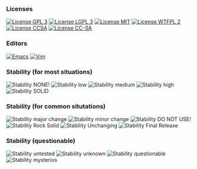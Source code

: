 ### Licenses
[![License GPL 3](https://img.shields.io/badge/license-GPL%203-brightgreen.svg)](http://www.gnu.org/licenses/gpl-3.0.txt)
[![License LGPL 3](https://img.shields.io/badge/license-LGPL3-green.svg)](http://www.gnu.org/licenses/lgpl-3.0.txt)
[![License MIT](https://img.shields.io/github/license/mashape/apistatus.svg)](http://mit-license.org/)
[![License WTFPL 2](https://img.shields.io/badge/license-WTFPL2-blue.svg)](http://www.wtfpl.net/txt/copying/)
[![License CCSA](https://i.creativecommons.org/l/by-sa/4.0/80x15.png)](http://creativecommons.org/licenses/by-sa/4.0/)
[![License CC-SA](https://i.creativecommons.org/l/by-sa/4.0/88x31.png)](http://creativecommons.org/licenses/by-sa/4.0/)

### Editors
[![Emacs](http://cvs.savannah.gnu.org/viewvc/*checkout*/emacs/emacs/etc/images/icons/hicolor/scalable/apps/emacs.svg)](https://www.gnu.org/software/emacs/)
[![Vim](http://othm-org.github.io/Developer-Resources/images/vim_editor.svg)](http://www.vim.org/)

### Stability (for most situations)
![Stability NONE!](https://img.shields.io/badge/stability-NONE!-red.svg)
![Stability low](https://img.shields.io/badge/stability-low-orange.svg)
![Stability medium](https://img.shields.io/badge/stability-medium-green.svg)
![Stability high](https://img.shields.io/badge/stability-high-brightgreen.svg)
![Stability SOLID](https://img.shields.io/badge/stability-SOLID-003300.svg)

### Stability (for common situtations)
![Stability major change](https://img.shields.io/badge/stability-major%20change-red.svg)
![Stability minor change](https://img.shields.io/badge/stability-minor%20change-yellowgreen.svg)
![Stability DO NOT USE!](https://img.shields.io/badge/stability-DO%20NOT%20USE!-800000.svg)
![Stability Rock Solid](https://img.shields.io/badge/stability-Rock%20Solid-lightgrey.svg)
![Stability Unchanging](https://img.shields.io/badge/stability-Unchanging-blue.svg)
![Stability Final Release](https://img.shields.io/badge/stability-Final%20Release-blue.svg)

### Stability (questionable)
![Stability untested](https://img.shields.io/badge/stability-untested-red.svg)
![Stability unknown](https://img.shields.io/badge/stability-unknown-lightgrey.svg)
![Stability questionable](https://img.shields.io/badge/stability-questionable-ff69b4.svg)
![Stability mysterios](https://img.shields.io/badge/stability-mysterious-800080.svg)
